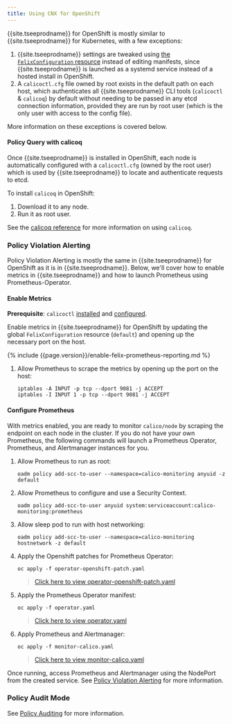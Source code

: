 ```yaml
---
title: Using CNX for OpenShift
---
```


{{site.tseeprodname}} for OpenShift is mostly similar to {{site.tseeprodname}} for Kubernetes, with a few exceptions:

1. {{site.tseeprodname}} settings are tweaked using [the `FelixConfiguration` resource](../../../reference/calicoctl/resources/felixconfig) instead of editing manifests, since {{site.tseeprodname}} is launched as a systemd service instead of a hosted install in OpenShift.
1. A `calicoctl.cfg` file owned by root exists in the default path on each host, which authenticates all {{site.tseeprodname}}
CLI tools (`calicoctl` & `calicoq`) by default without needing to be passed in any etcd connection information, provided they
are run by root user (which is the only user with access to the config file).

More information on these exceptions is covered below.

#### Policy Query with calicoq

Once {{site.tseeprodname}} is installed in OpenShift, each node is automatically configured with
a `calicoctl.cfg` (owned by the root user) which is used by {{site.tseeprodname}} to locate and authenticate
requests to etcd.

To install `calicoq` in OpenShift:

1. Download it to any node.
1. Run it as root user.

See the [calicoq reference](../../../reference/calicoq/) for more information on using `calicoq`.

### Policy Violation Alerting

Policy Violation Alerting is mostly the same in {{site.tseeprodname}} for OpenShift as it is in {{site.tseeprodname}}. Below,
we'll cover how to enable metrics in {{site.tseeprodname}} and how to launch Prometheus using Prometheus-Operator.

#### Enable Metrics

**Prerequisite**: `calicoctl` [installed](../../../usage/calicoctl/install) and [configured](../../../usage/calicoctl/configure).

Enable metrics in {{site.tseeprodname}} for OpenShift by updating the global `FelixConfiguration` resource (`default`) and opening up the necessary port on the host.

{% include {{page.version}}/enable-felix-prometheus-reporting.md %}

1. Allow Prometheus to scrape the metrics by opening up the port on the host:

   ```
   iptables -A INPUT -p tcp --dport 9081 -j ACCEPT
   iptables -I INPUT 1 -p tcp --dport 9081 -j ACCEPT
   ```

#### Configure Prometheus

With metrics enabled, you are ready to monitor `calico/node` by scraping the endpoint on each node
in the cluster. If you do not have your own Prometheus, the following commands will launch a Prometheus
Operator, Prometheus, and Alertmanager instances for you.

1. Allow Prometheus to run as root:

   ```
   oadm policy add-scc-to-user --namespace=calico-monitoring anyuid -z default
   ```

1. Allow Prometheus to configure and use a Security Context.

   ```
   oadm policy add-scc-to-user anyuid system:serviceaccount:calico-monitoring:prometheus
   ```

1. Allow sleep pod to run with host networking:

   ```
   oadm policy add-scc-to-user --namespace=calico-monitoring hostnetwork -z default
   ```

1. Apply the Openshift patches for Prometheus Operator:

   ```
   oc apply -f operator-openshift-patch.yaml
   ```

   >[Click here to view operator-openshift-patch.yaml](operator-openshift-patch.yaml)

1. Apply the Prometheus Operator manifest:

   ```
   oc apply -f operator.yaml
   ```

   >[Click here to view operator.yaml]({{site.baseurl}}/{{page.version}}/getting-started/kubernetes/installation/hosted/cnx/1.7/operator.yaml)

1. Apply Prometheus and Alertmanager:

   ```
   oc apply -f monitor-calico.yaml
   ```

   >[Click here to view monitor-calico.yaml]({{site.baseurl}}/{{page.version}}/getting-started/kubernetes/installation/hosted/cnx/1.7/monitor-calico.yaml)

Once running, access Prometheus and Alertmanager using the NodePort from the created service.
See [Policy Violation Alerting](../../../reference/cnx/policy-violations) for more information.

### Policy Audit Mode

See [Policy Auditing](../../../reference/cnx/policy-auditing) for more information.
